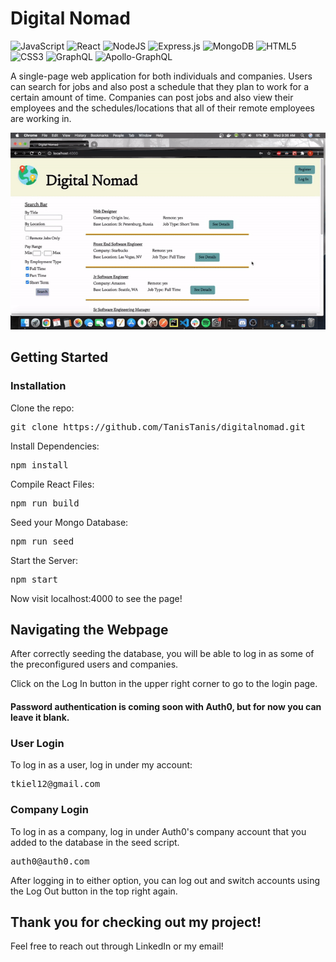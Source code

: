 # Digital Nomad

<img alt="JavaScript" src="https://img.shields.io/badge/javascript%20-%23323330.svg?&style=for-the-badge&logo=javascript&logoColor=%23F7DF1E"/> <img alt="React" src="https://img.shields.io/badge/react%20-%2320232a.svg?&style=for-the-badge&logo=react&logoColor=%2361DAFB"/> <img alt="NodeJS" src="https://img.shields.io/badge/node.js%20-%2343853D.svg?&style=for-the-badge&logo=node.js&logoColor=white"/> <img alt="Express.js" src="https://img.shields.io/badge/express.js%20-%23404d59.svg?&style=for-the-badge"/> <img alt="MongoDB" src ="https://img.shields.io/badge/MongoDB-%234ea94b.svg?&style=for-the-badge&logo=mongodb&logoColor=white"/> <img alt="HTML5" src="https://img.shields.io/badge/html5%20-%23E34F26.svg?&style=for-the-badge&logo=html5&logoColor=white"/> <img alt="CSS3" src="https://img.shields.io/badge/css3%20-%231572B6.svg?&style=for-the-badge&logo=css3&logoColor=white"/> <img alt="GraphQL" src="https://img.shields.io/badge/-GraphQL-E10098?style=for-the-badge&logo=graphql"/> <img alt="Apollo-GraphQL" src="https://img.shields.io/badge/-Apollo%20GraphQL-311C87?style=for-the-badge&logo=apollo-graphql"/>



A single-page web application for both individuals and companies. Users can search for jobs and also post a schedule that they plan to work for a certain amount of time. Companies can post jobs and also view their employees and the schedules/locations that all of their remote employees are working in.

<img src="./assets/DigitalNomad.gif" alt="Digital Nomad Gif" />


## Getting Started

### Installation

Clone the repo:
<pre>git clone https://github.com/TanisTanis/digitalnomad.git</pre>
  
Install Dependencies:
<pre>npm install</pre>

Compile React Files:
<pre>npm run build</pre>

Seed your Mongo Database:
<pre>npm run seed</pre>

Start the Server:
<pre>npm start</pre>

Now visit localhost:4000 to see the page!

## Navigating the Webpage

After correctly seeding the database, you will be able to log in as some of the preconfigured users and companies.

Click on the Log In button in the upper right corner to go to the login page.

#### Password authentication is coming soon with Auth0, but for now you can leave it blank.

### User Login

To log in as a user, log in under my account:
<pre>
tkiel12@gmail.com
</pre>

### Company Login

To log in as a company, log in under Auth0's company account that you added to the database in the seed script.
<pre>
auth0@auth0.com
</pre>

After logging in to either option, you can log out and switch accounts using the Log Out button in the top right again.

## Thank you for checking out my project!

Feel free to reach out through LinkedIn or my email!

